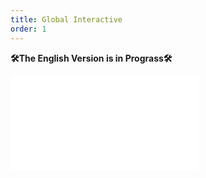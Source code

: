 ```yaml
---
title: Global Interactive
order: 1
---
```


**🛠The English Version is in Prograss🛠**

<embed src="./interactive.zh.md"></embed>
